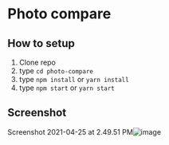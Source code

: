 # Photo compare

## How to setup
1. Clone repo
2. type `cd photo-compare`
3. type `npm install` or `yarn install`
4. type `npm start` or `yarn start`

## Screenshot

Screenshot 2021-04-25 at 2.49.51 PM![image](https://user-images.githubusercontent.com/20131507/115988062-8ac95700-a5d5-11eb-83ec-58707b15f8f1.png)

